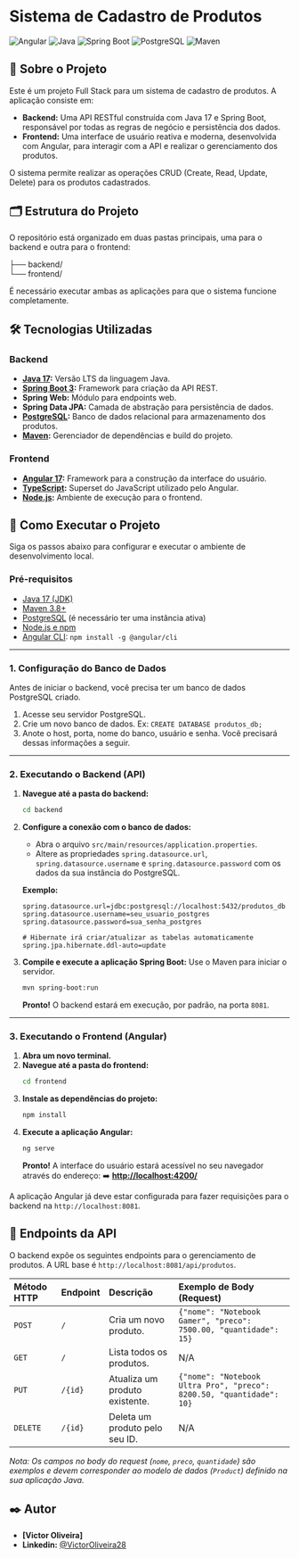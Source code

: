 # Sistema de Cadastro de Produtos

![Angular](https://img.shields.io/badge/Angular-DD0031?style=for-the-badge&logo=angular&logoColor=white)
![Java](https://img.shields.io/badge/Java-17-ED8B00?style=for-the-badge&logo=openjdk&logoColor=white)
![Spring Boot](https://img.shields.io/badge/Spring_Boot-6DB33F?style=for-the-badge&logo=spring&logoColor=white)
![PostgreSQL](https://img.shields.io/badge/PostgreSQL-4169E1?style=for-the-badge&logo=postgresql&logoColor=white)
![Maven](https://img.shields.io/badge/Maven-C71A36?style=for-the-badge&logo=apache-maven&logoColor=white)

## 📄 Sobre o Projeto

Este é um projeto Full Stack para um sistema de cadastro de produtos. A aplicação consiste em:

* **Backend:** Uma API RESTful construída com Java 17 e Spring Boot, responsável por todas as regras de negócio e persistência dos dados.
* **Frontend:** Uma interface de usuário reativa e moderna, desenvolvida com Angular, para interagir com a API e realizar o gerenciamento dos produtos.

O sistema permite realizar as operações CRUD (Create, Read, Update, Delete) para os produtos cadastrados.

## 🗂️ Estrutura do Projeto

O repositório está organizado em duas pastas principais, uma para o backend e outra para o frontend:

├── backend/     
└── frontend/     

É necessário executar ambas as aplicações para que o sistema funcione completamente.

## 🛠️ Tecnologias Utilizadas

### Backend

* **[Java 17](https://www.oracle.com/java/technologies/javase/jdk17-archive-downloads.html):** Versão LTS da linguagem Java.
* **[Spring Boot 3](https://spring.io/projects/spring-boot):** Framework para criação da API REST.
* **Spring Web:** Módulo para endpoints web.
* **Spring Data JPA:** Camada de abstração para persistência de dados.
* **[PostgreSQL](https://www.postgresql.org/):** Banco de dados relacional para armazenamento dos produtos.
* **[Maven](https://maven.apache.org/):** Gerenciador de dependências e build do projeto.

### Frontend

* **[Angular 17](https://angular.io/):** Framework para a construção da interface do usuário.
* **[TypeScript](https://www.typescriptlang.org/):** Superset do JavaScript utilizado pelo Angular.
* **[Node.js](https://nodejs.org/):** Ambiente de execução para o frontend.

## 🚀 Como Executar o Projeto

Siga os passos abaixo para configurar e executar o ambiente de desenvolvimento local.

### Pré-requisitos

* [Java 17 (JDK)](https://www.oracle.com/java/technologies/javase/jdk17-archive-downloads.html)
* [Maven 3.8+](https://maven.apache.org/download.cgi)
* [PostgreSQL](https://www.postgresql.org/download/) (é necessário ter uma instância ativa)
* [Node.js e npm](https://nodejs.org/en/download/)
* [Angular CLI](https://angular.io/cli): `npm install -g @angular/cli`

---

### 1. Configuração do Banco de Dados

Antes de iniciar o backend, você precisa ter um banco de dados PostgreSQL criado.

1.  Acesse seu servidor PostgreSQL.
2.  Crie um novo banco de dados. Ex: `CREATE DATABASE produtos_db;`
3.  Anote o host, porta, nome do banco, usuário e senha. Você precisará dessas informações a seguir.

---

### 2. Executando o Backend (API)

1.  **Navegue até a pasta do backend:**
    ```bash
    cd backend
    ```

2.  **Configure a conexão com o banco de dados:**
    * Abra o arquivo `src/main/resources/application.properties`.
    * Altere as propriedades `spring.datasource.url`, `spring.datasource.username` e `spring.datasource.password` com os dados da sua instância do PostgreSQL.

    **Exemplo:**
    ```properties
    spring.datasource.url=jdbc:postgresql://localhost:5432/produtos_db
    spring.datasource.username=seu_usuario_postgres
    spring.datasource.password=sua_senha_postgres

    # Hibernate irá criar/atualizar as tabelas automaticamente
    spring.jpa.hibernate.ddl-auto=update
    ```

3.  **Compile e execute a aplicação Spring Boot:**
    Use o Maven para iniciar o servidor.
    ```bash
    mvn spring-boot:run
    ```
    **Pronto!** O backend estará em execução, por padrão, na porta `8081`.

---

### 3. Executando o Frontend (Angular)

1.  **Abra um novo terminal.**
2.  **Navegue até a pasta do frontend:**
    ```bash
    cd frontend
    ```
3.  **Instale as dependências do projeto:**
    ```bash
    npm install
    ```
4.  **Execute a aplicação Angular:**
    ```bash
    ng serve
    ```
    **Pronto!** A interface do usuário estará acessível no seu navegador através do endereço:
    ➡️ **[http://localhost:4200/](http://localhost:4200/)**

A aplicação Angular já deve estar configurada para fazer requisições para o backend na `http://localhost:8081`.

## 📖 Endpoints da API

O backend expõe os seguintes endpoints para o gerenciamento de produtos. A URL base é `http://localhost:8081/api/produtos`.

| Método HTTP | Endpoint | Descrição | Exemplo de Body (Request) |
| :--- | :--- | :--- | :--- |
| `POST` | `/` | Cria um novo produto. | `{"nome": "Notebook Gamer", "preco": 7500.00, "quantidade": 15}` |
| `GET` | `/` | Lista todos os produtos. | N/A |
| `PUT` | `/{id}` | Atualiza um produto existente. | `{"nome": "Notebook Ultra Pro", "preco": 8200.50, "quantidade": 10}` |
| `DELETE` | `/{id}` | Deleta um produto pelo seu ID. | N/A |

*Nota: Os campos no body do request (`nome`, `preco`, `quantidade`) são exemplos e devem corresponder ao modelo de dados (`Product`) definido na sua aplicação Java.*

## ✒️ Autor

* **[Victor Oliveira]**
* **Linkedin:** [@VictorOliveira28](https://www.linkedin.com/in/victoroliveira28/)
